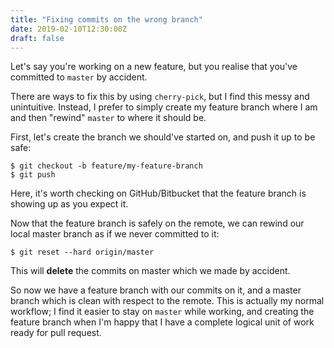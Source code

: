 ```yaml
---
title: "Fixing commits on the wrong branch"
date: 2019-02-10T12:30:00Z
draft: false
---
```


Let's say you're working on a new feature, but you realise that you've committed to `master` by accident.

There are ways to fix this by using `cherry-pick`, but I find this messy and unintuitive. Instead, I prefer to simply create my feature branch where I am and then "rewind" `master` to where it should be.

First, let's create the branch we should've started on, and push it up to be safe:

```
$ git checkout -b feature/my-feature-branch
$ git push
```

Here, it's worth checking on GitHub/Bitbucket that the feature branch is showing up as you expect it.

Now that the feature branch is safely on the remote, we can rewind our local master branch as if we never committed to it:

```
$ git reset --hard origin/master
```

This will **delete** the commits on master which we made by accident.

So now we have a feature branch with our commits on it, and a master branch which is clean with respect to the remote. This is actually my normal workflow; I find it easier to stay on `master` while working, and creating the feature branch when I'm happy that I have a complete logical unit of work ready for pull request.
